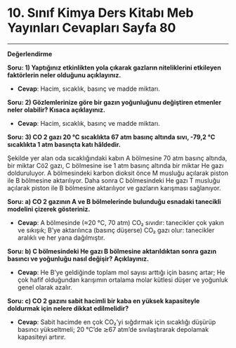 # 10. Sınıf Kimya Ders Kitabı Meb Yayınları Cevapları Sayfa 80

---

**Değerlendirme**

**Soru: 1) Yaptığınız etkinlikten yola çıkarak gazların niteliklerini etkileyen faktörlerin neler olduğunu açıklayınız.**

-   **Cevap**: Hacim, sıcaklık, basınç ve madde miktarı.

**Soru: 2) Gözlemlerinize göre bir gazın yoğunluğunu değiştiren etmenler neler olabilir? Kısaca açıklayınız.**

-   **Cevap**: Hacim, sıcaklık, basınç ve madde miktarı.

**Soru: 3) CO 2 gazı 20 °C sıcaklıkta 67 atm basınç altında sıvı, -79,2 °C sıcaklıkta 1 atm basınçta katı hâldedir.**

Şekilde yer alan oda sıcaklığındaki kabın A bölmesine 70 atm basınç altında, bir miktar Cö2 gazı, C bölmesine ise 1 atm basınç altında bir miktar He gazı dolduruluyor. A bölmesindeki karbon dioksit önce M musluğu açılarak piston ile B bölmesine aktarılıyor. Daha sonra C bölmesindeki He gazı T musluğu açılarak piston ile B bölmesine aktarılıyor ve gazların karışması sağlanıyor.

**Soru: a) CO 2 gazının A ve B bölmelerinde bulunduğu esnadaki tanecikli modelini çizerek gösteriniz.**

-   **Cevap**: A bölmesinde (≈20 °C, 70 atm) CO₂ sıvıdır: tanecikler çok yakın ve sıkışık; B’ye aktarılınca (basınç düşerse) CO₂ gazı olur: tanecikler aralıklı ve her yana dağılmıştır.

**Soru: b) C bölmesindeki He gazı B bölmesine aktarıldıktan sonra gazın basıncı ve yoğunluğu nasıl değişir? Açıklayınız.**

-   **Cevap**: He B’ye geldiğinde toplam mol sayısı arttığı için basınç artar; He çok hafif olduğundan karışımın ortalama molar kütlesi düşer ve yoğunluk genel olarak azalır.

**Soru: c) CO 2 gazını sabit hacimli bir kaba en yüksek kapasiteyle doldurmak için nelere dikkat edilmelidir?**

-   **Cevap**: Sabit hacimde en çok CO₂’yi sığdırmak için sıcaklığı düşürüp basıncı yükseltmeli; 20 °C’de ≳67 atm’de sıvılaştırarak depolamak kapasiteyi artırır.
